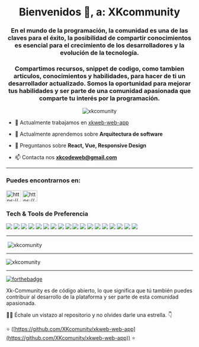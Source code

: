 <h1 align="center">Bienvenidos 👋, a: XKcommunity</h1>

<h3 align="center">En el mundo de la programación, la comunidad es una de las claves para el éxito,
la posibilidad de compartir conocimientos  es esencial para el crecimiento de los desarrolladores y la evolución de la tecnología. </h3>

<h3 align="center">Compartimos recursos,  snippet de codigo, como tambien articulos,  conocimientos y habilidades, para hacer de ti un desarrollador actualizado. Somos la oportunidad para mejorar tus habilidades y ser parte de una comunidad apasionada que comparte tu interés por la programación. </h3>


<p align="center"> <img src="https://komarev.com/ghpvc/?username=xkcomunity&label=Profile%20views&color=0e75b6&style=flat" alt="xkcomunity" /> </p>

- 🔭 Actualmente trabajamos en [xkweb-web-app](https://github.com/XKcomunity/xkweb-web-app)

- 🌱 Actualmente aprendemos sobre **Arquitectura de software**

- 💬 Preguntanos sobre **React, Vue, Responsive Design**

- 📫 Contacta nos **xkcodeweb@gmail.com**

---

<h3 align="left">Puedes encontrarnos en:</h3>
<p align="left">
<a href="https://instagram.com/https://www.instagram.com/xkweb/" target="blank"><img align="center" src="https://raw.githubusercontent.com/rahuldkjain/github-profile-readme-generator/master/src/images/icons/Social/instagram.svg" alt="https://www.instagram.com/xkweb/" height="30" width="40" /></a>
<a href="https://www.youtube.com/c/https://www.youtube.com/c/xkweb/videos" target="blank"><img align="center" src="https://raw.githubusercontent.com/rahuldkjain/github-profile-readme-generator/master/src/images/icons/Social/youtube.svg" alt="https://www.youtube.com/c/xkweb/videos" height="30" width="40" /></a>
</p>

### Tech & Tools de Preferencia

<img src = "https://img.shields.io/badge/-HTML5-E34F26?style=flat&logo=html5&logoColor=white"> <img src = "https://img.shields.io/badge/-CSS3-1572B6?style=flat&logo=css3&logoColor=white">
<img src="https://img.shields.io/badge/-Bootstrap-563D7C?style=flat&logo=bootstrap&logoColor=white">
<img src="https://img.shields.io/badge/-JavaScript-eed718?style=flat&logo=javascript&logoColor=ffffff">
<img src="https://img.shields.io/badge/-Sass-cc6699?style=flat&logo=sass&logoColor=ffffff">
<img src="https://img.shields.io/badge/-React-000000?style=flat&logo=react&logoColor=00c8ff">
<img src="https://img.shields.io/badge/-MongoDB-4DB33D?style=flat&logo=mongodb&logoColor=FFFFFF">
<img src="https://img.shields.io/badge/-GraphQL-e535ab?style=flat&logo=graphql&logoColor=FFFFFF">
<img src="https://img.shields.io/badge/-Express.js-787878?style=flat">
<img src="https://img.shields.io/badge/-Node.js-3C873A?style=flat&logo=Node.js&logoColor=white">
<img src="https://img.shields.io/badge/-Firebase-FFA611?style=flat&logo=firebase&logoColor=FFFFFF">
<img src="http://img.shields.io/badge/-Google%20Cloud%20Platform-4285F4?style=flat&logo=google%20cloud&logoColor=white">
<img src="https://img.shields.io/badge/-Progressive Web Apps-5A0FC8?style=flat">
<img src="http://img.shields.io/badge/-Git-F1502F?style=flat&logo=git&logoColor=FFFFFF">
<img src="http://img.shields.io/badge/-Github-000000?style=flat&logo=github&logoColor=FFFFFF">
<img src="http://img.shields.io/badge/-VS%20Code-007ACC?style=flat&logo=visual%20studio%20code&logoColor=white">
<img src="http://img.shields.io/badge/-Heroku-430098?style=flat&logo=heroku&logoColor=white">
<img src="http://img.shields.io/badge/-Vercel-black?style=flat&logo=vercel&logoColor=white">

---


<p>&nbsp;<img align="center" src="https://github-readme-stats.vercel.app/api?username=xkcomunity&show_icons=true&locale=en" alt="xkcomunity" /></p>


---

<p><img align="center" src="https://github-readme-streak-stats.herokuapp.com/?user=xkcomunity&" alt="xkcomunity" /></p>

---


[![forthebadge](https://forthebadge.com/images/badges/built-with-love.svg)]([https://forthebadge.com](https://github.com/XKcomunity))

<p>Xk-Community es de código abierto, lo que significa que tú también puedes contribuir al desarrollo de la plataforma y ser parte de esta comunidad apasionada.  </p>
  
<p>👨‍💻 Échale un vistazo al repositorio y no olvides darle una estrella. 👇</p>

:star: ([https://github.com/XKcomunity/xkweb-web-app](https://github.com/XKcomunity/xkweb-web-app)) :star:
